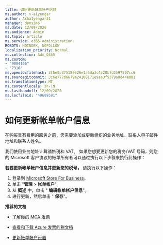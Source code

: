 ```yaml
---
title: 如何更新帐单帐户信息
ms.author: v-aiyengar
author: AshaIyengar21
manager: dansimp
ms.date: 12/09/2020
ms.audience: Admin
ms.topic: article
ms.service: o365-administration
ROBOTS: NOINDEX, NOFOLLOW
localization_priority: Normal
ms.collection: Adm_O365
ms.custom:
- "9004166"
- "7316"
ms.openlocfilehash: 3f6e0b375189526e1a6da3c4320b7d2b97507cc6
ms.sourcegitcommit: 3c6e777d6679a24108171e9aa3f9379a8d44e001
ms.translationtype: MT
ms.contentlocale: zh-CN
ms.lasthandoff: 12/09/2020
ms.locfileid: "49609591"
---
```

# <a name="how-to-update-billing-account-information"></a>如何更新帐单帐户信息

在购买具有费用的服务之前，您需要添加或更新组织的业务地址、联系人电子邮件地址和联系人姓名。

我们使用业务地址计算销售税和 VAT。 如果您想要更新您的税务/VAT 号码，则您的 Microsoft 客户协议的帐单所有者可以通过执行以下步骤来执行此操作：

**若要更新帐单帐户信息并更新您的税号，** 请执行以下操作：

1. 登录到 [Microsoft Store For Business](https://businessstore.microsoft.com/)。
1. 单击 "**管理**  >  **帐单帐户**"。
1. 从 **概述** 中，单击 " **编辑帐单帐户信息**"。
1. 进行更新，然后单击 " **保存**"。 

**推荐的文档**

- [了解你的 MCA 发票](https://docs.microsoft.com/azure/cost-management-billing/understand/mca-understand-your-invoice)

- [查看和下载 Azure 发票的税文档](https://docs.microsoft.com/azure/cost-management-billing/understand/mca-download-tax-document)

- [更新帐单帐户设置](https://docs.microsoft.com/microsoft-store/update-microsoft-store-for-business-account-settings)  
